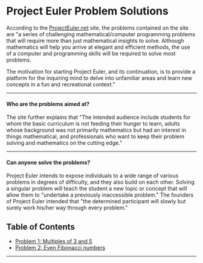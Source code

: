 # Project Euler Problem Solutions

According to the [ProjectEuler.net](https://projecteuler.net/about) site, the problems contained on the site are "a series of challenging mathematical/computer programming problems that will require more than just mathematical insights to solve. Although mathematics will help you arrive at elegant and efficient methods, the use of a computer and programming skills will be required to solve most problems.

The motivation for starting Project Euler, and its continuation, is to provide a platform for the inquiring mind to delve into unfamiliar areas and learn new concepts in a fun and recreational context."

---

#### Who are the problems aimed at?

The site further explains that "The intended audience include students for whom the basic curriculum is not feeding their hunger to learn, adults whose background was not primarily mathematics but had an interest in things mathematical, and professionals who want to keep their problem solving and mathematics on the cutting edge."

---

#### Can anyone solve the problems?

Project Euler intends to expose individuals to a wide range of various problems in degrees of difficulty, and they also build on each other. Solving a singular problem will teach the student a new topic or concept that will allow them to "undertake a previously inaccessible problem." The founders of Project Euler intended that "the determined participant will slowly but surely work his/her way through every problem."

## Table of Contents

- [Problem 1: Multiples of 3 and 5](./problem-solutions/problem-1.js)
- [Problem 2: Even Fibonacci numbers](./problem-solutions/problem-2.js)

---
